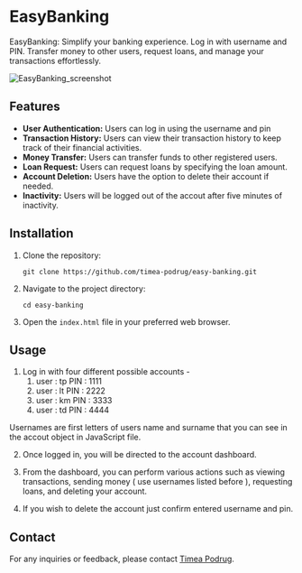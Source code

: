 # EasyBanking

EasyBanking: Simplify your banking experience. Log in with username and PIN. Transfer money to other users, request loans, and manage your transactions effortlessly.

![EasyBanking_screenshot](https://github.com/timea-podrug/EasyBanking/assets/108535463/8d7f039c-122c-42a5-842c-220cbec4d33a)

## Features

- **User Authentication:** Users can log in using the username and pin
- **Transaction History:** Users can view their transaction history to keep track of their financial activities.
- **Money Transfer:** Users can transfer funds to other registered users.
- **Loan Request:** Users can request loans by specifying the loan amount.
- **Account Deletion:** Users have the option to delete their account if needed.
- **Inactivity:** Users will be logged out of the accout after five minutes of inactivity.

## Installation

1. Clone the repository:

   ```shell
   git clone https://github.com/timea-podrug/easy-banking.git
   ```

2. Navigate to the project directory:

   ```shell
   cd easy-banking
   ```

3. Open the `index.html` file in your preferred web browser.

## Usage

1. Log in with four different possible accounts -
   1. user : tp PIN : 1111
   2. user : lt PIN : 2222
   3. user : km PIN : 3333
   4. user : td PIN : 4444
   
Usernames are first letters of users name and surname that you can see in the accout object in JavaScript file.

2. Once logged in, you will be directed to the account dashboard.

3. From the dashboard, you can perform various actions such as viewing transactions, sending money ( use usernames listed before ), requesting loans, and deleting your account.

4. If you wish to delete the account just confirm entered username and pin.

## Contact

For any inquiries or feedback, please contact [Timea Podrug](mailto:timea-podrug@gmail.com).


